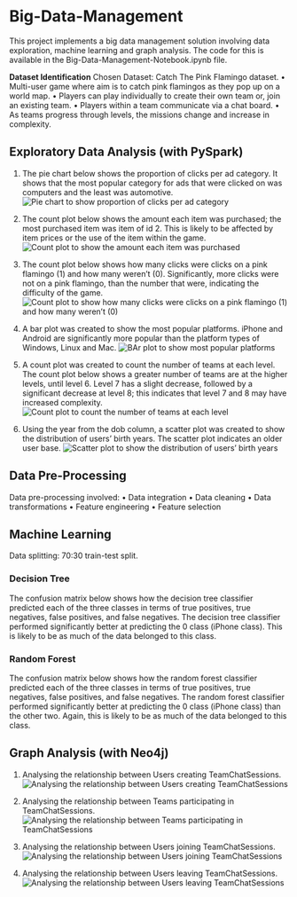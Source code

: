 # Big-Data-Management
This project implements a big data management solution involving data exploration, machine learning and graph analysis. The code for this is available in the Big-Data-Management-Notebook.ipynb file. 

**Dataset Identification**
Chosen Dataset: Catch The Pink Flamingo dataset. 
•	Multi-user game where aim is to catch pink flamingos as they pop up on a world map.
•	Players can play individually to create their own team or, join an existing team.
•	Players within a team communicate via a chat board. 
•	As teams progress through levels, the missions change and increase in complexity.

## Exploratory Data Analysis (with PySpark)
1. The pie chart below shows the proportion of clicks per ad category. It shows that the most popular category for ads that were clicked on was computers and the least was automotive.
![Pie chart to show proportion of clicks per ad category]()
   
3. The count plot below shows the amount each item was purchased; the most purchased item was item of id 2. This is likely to be affected by item prices or the use of the item within the game.
![Count plot to show the amount each item was purchased]()

4. The count plot below shows how many clicks were clicks on a pink flamingo (1) and how many weren’t (0). Significantly, more clicks were not on a pink flamingo, than the number that were, indicating the difficulty of the game.
![Count plot to show how many clicks were clicks on a pink flamingo (1) and how many weren’t (0)]()

5. A bar plot was created to show the most popular platforms. iPhone and Android are significantly more popular than the platform types of Windows, Linux and Mac.
![BAr plot to show most popular platforms]()

6. A count plot was created to count the number of teams at each level. The count plot below shows a greater number of teams are at the higher levels, until level 6. Level 7 has a slight decrease, followed by a significant decrease at level 8; this indicates that level 7 and 8 may have increased complexity.
![Count plot to count the number of teams at each level]()

7. Using the year from the dob column, a scatter plot was created to show the distribution of users’ birth years. The scatter plot indicates an older user base.
![Scatter plot to show the distribution of users’ birth years]()

## Data Pre-Processing
Data pre-processing involved:
•	Data integration
•	Data cleaning
•	Data transformations
•	Feature engineering
•	Feature selection

## Machine Learning
Data splitting: 70:30 train-test split. 

### Decision Tree
The confusion matrix below shows how the decision tree classifier predicted each of the three classes in terms of true positives, true negatives, false positives, and false negatives. The decision tree classifier performed significantly better at predicting the 0 class (iPhone class). This is likely to be as much of the data belonged to this class.  

### Random Forest
The confusion matrix below shows how the random forest classifier predicted each of the three classes in terms of true positives, true negatives, false positives, and false negatives. The random forest classifier performed significantly better at predicting the 0 class (iPhone class) than the other two. Again, this is likely to be as much of the data belonged to this class.  

## Graph Analysis (with Neo4j)
1. Analysing the relationship between Users creating TeamChatSessions.
![Analysing the relationship between Users creating TeamChatSessions]()

2. Analysing the relationship between Teams participating in TeamChatSessions.
![Analysing the relationship between Teams participating in TeamChatSessions]()

3. Analysing the relationship between Users joining TeamChatSessions.
![Analysing the relationship between Users joining TeamChatSessions]()

4. Analysing the relationship between Users leaving TeamChatSessions.
![Analysing the relationship between Users leaving TeamChatSessions]()



